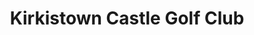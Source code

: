 ---
title: "Kirkistown Castle Golf Club"
address: "142, Main Rd, Cloughey, Newtownards, County Down BT22 1JA"
tel: "028 4277 1004"
county: "Down"
category: "Golf Equipment"
type: "Content"
lat: "54.437169"
lng: "-5.471437"
---